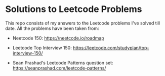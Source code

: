 # Solutions to Leetcode Problems

This repo consists of my answers to the Leetcode problems I've solved till date. All the problems have been taken from:

- Neetcode 150: https://neetcode.io/roadmap

- Leetcode Top Interview 150: https://leetcode.com/studyplan/top-interview-150/

- Sean Prashad's Leetcode Patterns question set: https://seanprashad.com/leetcode-patterns/
